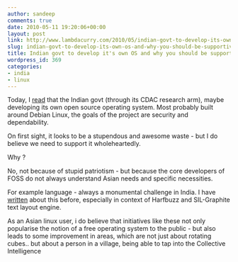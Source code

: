 ```yaml
---
author: sandeep
comments: true
date: 2010-05-11 19:20:06+00:00
layout: post
link: http://www.lambdacurry.com/2010/05/indian-govt-to-develop-its-own-os-and-why-you-should-be-supportive/
slug: indian-govt-to-develop-its-own-os-and-why-you-should-be-supportive
title: Indian govt to develop it's own OS and why you should be supportive.
wordpress_id: 369
categories:
- india
- linux
---
```


Today, I [read](http://www.pluggd.in/indian-government-operating-system-anti-virus-software-297/) that the Indian govt (through its CDAC research arm), maybe developing its own open source operating system. Most probably built around Debian Linux, the goals of the project are security and dependability.

On first sight, it looks to be a stupendous and awesome waste - but I do believe we need to support it wholeheartedly.

Why ?

No, not because of stupid patriotism - but because the core developers of FOSS do not always understand Asian needs and specific necessities.

For example language - always a monumental challenge in India. I have [written](http://www.lambdacurry.com/2009/08/23/harfbuzz-graphite-and-dollar-exchange-rates/) about this before, especially in context of Harfbuzz and SIL-Graphite text layout engine.

As an Asian linux user, i do believe that initiatives like these not only popularise the notion of a free operating system to the public - but also leads to some improvement in areas, which are not just about rotating cubes.. but about a person in a village, being able to tap into the Collective Intelligence
